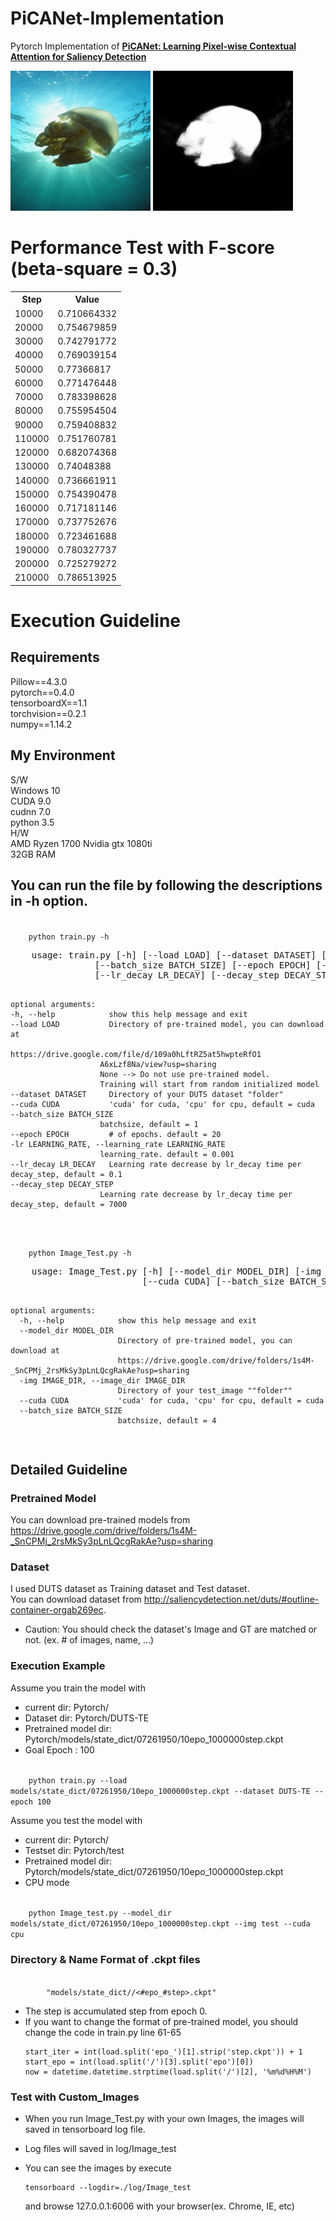 # PiCANet-Implementation
Pytorch Implementation of [**PiCANet: Learning Pixel-wise Contextual Attention for Saliency Detection**](https://arxiv.org/abs/1708.06433)

![input image](/input.png)
![target_image](/mask.png)

# Performance Test with F-score (beta-square = 0.3)  
<center>
    <table>
      <tr>
        <th>Step</th>
        <th>Value</th>
      </tr>
      <tr>
        <td>10000</td>
        <td>0.710664332</td>
      </tr>
      <tr>
        <td>20000</td>
        <td>0.754679859</td>
      </tr>
      <tr>
        <td>30000</td>
        <td>0.742791772</td>
      </tr>
      <tr>
        <td>40000</td>
        <td>0.769039154</td>
      </tr>
      <tr>
        <td>50000</td>
        <td>0.77366817</td>
      </tr>
      <tr>
        <td>60000</td>
        <td>0.771476448</td>
      </tr>
      <tr>
        <td>70000</td>
        <td>0.783398628</td>
      </tr>
      <tr>
        <td>80000</td>
        <td>0.755954504</td>
      </tr>
      <tr>
        <td>90000</td>
        <td>0.759408832</td>
      </tr>
      <tr>
        <td>110000</td>
        <td>0.751760781</td>
      </tr>
      <tr>
        <td>120000</td>
        <td>0.682074368</td>
      </tr>
      <tr>
        <td>130000</td>
        <td>0.74048388</td>
      </tr>
      <tr>
        <td>140000</td>
        <td>0.736661911</td>
      </tr>
      <tr>
        <td>150000</td>
        <td>0.754390478</td>
      </tr>
      <tr>
        <td>160000</td>
        <td>0.717181146</td>
      </tr>
      <tr>
        <td>170000</td>
        <td>0.737752676</td>
      </tr>
      <tr>
        <td>180000</td>
        <td>0.723461688</td>
      </tr>
      <tr>
        <td>190000</td>
        <td>0.780327737</td>
      </tr>
      <tr>
        <td>200000</td>
        <td>0.725279272</td>
      </tr>
      <tr>
        <td>210000</td>
        <td>0.786513925</td>
      </tr>
    </table>
</center>


# Execution Guideline
## Requirements
Pillow==4.3.0  
pytorch==0.4.0  
tensorboardX==1.1  
torchvision==0.2.1  
numpy==1.14.2  

## My Environment
S/W  
Windows 10  
CUDA 9.0  
cudnn 7.0  
python 3.5  
H/W  
AMD Ryzen 1700
Nvidia gtx 1080ti  
32GB RAM

## You can run the file by following the descriptions in -h option.
<code>
    python train.py -h
</code>
<pre>
    usage: train.py [-h] [--load LOAD] [--dataset DATASET] [--cuda CUDA]
                [--batch_size BATCH_SIZE] [--epoch EPOCH] [-lr LEARNING_RATE]
                [--lr_decay LR_DECAY] [--decay_step DECAY_STEP]
    
    optional arguments:
    -h, --help            show this help message and exit
    --load LOAD           Directory of pre-trained model, you can download at 
                        https://drive.google.com/file/d/109a0hLftRZ5at5hwpteRfO1
                        A6xLzf8Na/view?usp=sharing
                        None --> Do not use pre-trained model. 
                        Training will start from random initialized model
    --dataset DATASET     Directory of your DUTS dataset "folder"
    --cuda CUDA           'cuda' for cuda, 'cpu' for cpu, default = cuda
    --batch_size BATCH_SIZE
                        batchsize, default = 1
    --epoch EPOCH         # of epochs. default = 20
    -lr LEARNING_RATE, --learning_rate LEARNING_RATE
                        learning_rate. default = 0.001
    --lr_decay LR_DECAY   Learning rate decrease by lr_decay time per decay_step, default = 0.1
    --decay_step DECAY_STEP
                        Learning rate decrease by lr_decay time per decay_step, default = 7000
</pre>

<code>
    python Image_Test.py -h
</code>
<pre>
    usage: Image_Test.py [-h] [--model_dir MODEL_DIR] [-img IMAGE_DIR]
                         [--cuda CUDA] [--batch_size BATCH_SIZE]

    optional arguments:
      -h, --help            show this help message and exit
      --model_dir MODEL_DIR
                            Directory of pre-trained model, you can download at
                            https://drive.google.com/drive/folders/1s4M-_SnCPMj_2rsMkSy3pLnLQcgRakAe?usp=sharing
      -img IMAGE_DIR, --image_dir IMAGE_DIR
                            Directory of your test_image ""folder""
      --cuda CUDA           'cuda' for cuda, 'cpu' for cpu, default = cuda
      --batch_size BATCH_SIZE
                            batchsize, default = 4
</pre>

## Detailed Guideline
### Pretrained Model
You can download pre-trained models from https://drive.google.com/drive/folders/1s4M-_SnCPMj_2rsMkSy3pLnLQcgRakAe?usp=sharing  
### Dataset
I used DUTS dataset as Training dataset and Test dataset.  
You can download dataset from http://saliencydetection.net/duts/#outline-container-orgab269ec.
* Caution: You should check the dataset's Image and GT are matched or not. (ex. # of images, name, ...)

### Execution Example
Assume you train the model with  
* current dir: Pytorch/  
* Dataset dir: Pytorch/DUTS-TE  
* Pretrained model dir: Pytorch/models/state_dict/07261950/10epo_1000000step.ckpt  
* Goal Epoch : 100  
<code>
    python train.py --load models/state_dict/07261950/10epo_1000000step.ckpt --dataset DUTS-TE --epoch 100
</code>

Assume you test the model with  
* current dir: Pytorch/  
* Testset dir: Pytorch/test  
* Pretrained model dir: Pytorch/models/state_dict/07261950/10epo_1000000step.ckpt  
* CPU mode  
<code>
    python Image_test.py --model_dir models/state_dict/07261950/10epo_1000000step.ckpt --img test --cuda cpu
</code>

### Directory & Name Format of .ckpt files
<code>
        "models/state_dict/<datetime(Month,Date,Hour,Minute)>/<#epo_#step>.ckpt"
</code>

* The step is accumulated step from epoch 0.
* If you want to change the format of pre-trained model, you should change the code in train.py line 61-65
    ```
    start_iter = int(load.split('epo_')[1].strip('step.ckpt')) + 1
    start_epo = int(load.split('/')[3].split('epo')[0])
    now = datetime.datetime.strptime(load.split('/')[2], '%m%d%H%M')
    ```

### Test with Custom_Images
* When you run Image_Test.py with your own Images, the images will saved in tensorboard log file.

* Log files will saved in log/Image_test

* You can see the images by execute
    ```
    tensorboard --logdir=./log/Image_test
    ```

    and browse 127.0.0.1:6006 with your browser(ex. Chrome, IE, etc)
